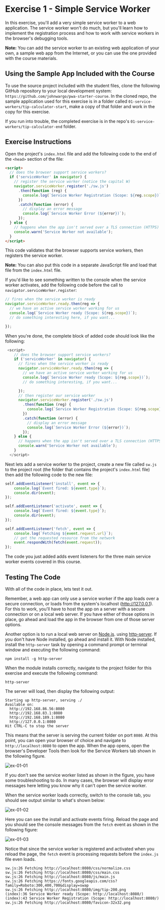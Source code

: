 # Exercise 1 - Simple Service Worker

In this exercise, you'll add a very simple service worker to a web application. The service worker won't do much, but you'll learn how to implement the registration process and how to work with service workers in the browser's debugging tools.

**Note:** You can add the service worker to an existing web application of your own, a sample web app from the Internet, or you can use the one provided with the course materials.

## Using the Sample App Included with the Course

To use the source project included with the student files, clone the following GitHub repository to your local development system: `https://github.com/johnwargo/pwa-starter-course`.  In the cloned repo, the sample application used for this exercise is in a folder called `01-service-workers/tip-calculator-start`, make a copy of that folder and work in the copy for this exercise. 

If you run into trouble, the completed exercise is in the repo's `01-service-workers/tip-calculator-end` folder.

## Exercise Instructions

Open the project's `index.html` file and add the following code to the end of the `<head>` section of the file:

```html
<script>
  // does the browser support service workers?
  if ('serviceWorker' in navigator) {      
    // register the service worker (notice the capital W)
    navigator.serviceWorker.register('./sw.js')
      .then(function (reg) {
        console.log(`Service Worker Registration (Scope: ${reg.scope})`);
      })
      .catch(function (error) {
        // display an error message
        console.log(`Service Worker Error (${error})`);
      });
  } else {
    // happens when the app isn't served over a TLS connection (HTTPS)
    console.warn('Service Worker not available');
  }
</script>
```

This code validates that the browser supports service workers, then registers the service worker.

**Note:** You can also put this code in a separate JavaScript file and load that file from the `index.html` file. 

If you'd like to see something written to the console when the service worker activates, add the following code before the call to `navigator.serviceWorker.register`:

```javascript
// fires when the service worker is ready
navigator.serviceWorker.ready.then(reg => {
  // we have an active service worker working for us
  console.log(`Service Worker ready (Scope: ${reg.scope})`);
  // do something interesting here, if you want...

});
```

When you're done, the complete block of added code should look like the following:

```JavaScript
 <script>
    // does the browser support service workers?
    if ('serviceWorker' in navigator) {
      // fires when the service worker is ready
      navigator.serviceWorker.ready.then(reg => {
        // we have an active service worker working for us
        console.log(`Service Worker ready (Scope: ${reg.scope})`);
        // do something interesting, if you want...

      });
      // then register our service worker
      navigator.serviceWorker.register('./sw.js')
        .then(function (reg) {
          console.log(`Service Worker Registration (Scope: ${reg.scope})`);
        })
        .catch(function (error) {
          // display an error message
          console.log(`Service Worker Error (${error})`);
        });
    } else {
      // happens when the app isn't served over a TLS connection (HTTPS)
      console.warn('Service Worker not available');
    }
  </script>
```

Next lets add a service worker to the project, create a new file called `sw.js` to the project root (the folder that contains the project's `index.html` file) then add the following code to the new file:

```javascript
self.addEventListener('install', event => {
    console.log(`Event fired: ${event.type}`);
    console.dir(event);
});

self.addEventListener('activate', event => {
    console.log(`Event fired: ${event.type}`);
    console.dir(event);
});

self.addEventListener('fetch', event => {
    console.log(`Fetching ${event.request.url}`);
    // get the requested resource from the network
    event.respondWith(fetch(event.request));
});
```

The code you just added adds event listeners for the three main service worker events covered in this course.

## Testing The Code

With all of the code in place, lets test it out. 

Remember, a web app can only use a service worker if the app loads over a secure connection, or loads from the system's localhost (http://127.0.0.1). For this to work, you'll have to host the app on a server with a secure connection or on a local web server. If you have either of those options in place, go ahead and load the app in the browser from one of those server options.

Another option is to run a local web server on [Node.js](https://nodejs.org). using [http-server](https://www.npmjs.com/package/http-server). If you don't have Node installed, go ahead and install it. With Node installed, install the `http-server` task by opening a command prompt or terminal window and executing the following command:

```shell
npm install -g http-server
```

When the module installs correctly, navigate to the project folder for this exercise and execute the following command:

```shell
http-server
```

The server will load, then display the following output:

```text
Starting up http-server, serving ./
Available on:
  http://192.168.86.56:8080
  http://192.168.83.1:8080
  http://192.168.189.1:8080
  http://127.0.0.1:8080
Hit CTRL-C to stop the server
```

This means that the server is serving the current folder on port `8080`. At this point, you can open your browser of choice and navigate to `http://localhost:8080` to open the app. When the app opens, open the browser's Developer Tools then look for the Service Workers tab shown in the following figure.

![ex-01-01](images/ex-01-01.png)

If you don't see the service worker listed as shown in the figure, you have some troubleshooting to do. In many cases, the browser will display error messages here letting you know why it can't open the service worker. 

When the service worker loads correctly, switch to the console tab, you should see output similar to what's shown below:

![ex-01-02](images/ex-01-02.png)

Here you can see the install and activate events firing. Reload the page and you should see the console messages from the `fetch` event as shown in the following figure:

![ex-01-03](images/ex-01-03.png)

Notice that since the service worker is registered and activated when you reload the page, the `fetch` event is processing requests before the `index.js` file even loads.


```shell
sw.js:26 Fetching http://localhost:8080/css/normalize.css
sw.js:26 Fetching http://localhost:8080/css/main.css
sw.js:26 Fetching http://localhost:8080/js/main.js
sw.js:26 Fetching https://fonts.googleapis.com/css?family=Roboto:300,400,700&display=swap
sw.js:26 Fetching http://localhost:8080/img/tip-200.png
(index):36 Service Worker ready (Scope: http://localhost:8080/)
(index):43 Service Worker Registration (Scope: http://localhost:8080/)
sw.js:26 Fetching http://localhost:8080/favicon-32x32.png
```

